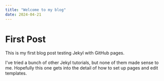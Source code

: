 ```yaml
---
title: "Welcome to my blog"
date: 2024-04-21
---
```


# First Post

This is my first blog post testing Jekyl with GitHub pages. 

I've tried a bunch of other Jekyl tutorials, but none of them made sense to me. Hopefully this one gets into the detail of how to set up pages and edit templates. 
